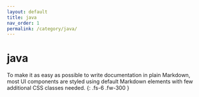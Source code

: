 ```yaml
---
layout: default
title: java
nav_order: 1
permalink: /category/java/
---
```



# java

To make it as easy as possible to write documentation in plain Markdown, most UI components are styled using default Markdown elements with few additional CSS classes needed.
{: .fs-6 .fw-300 }